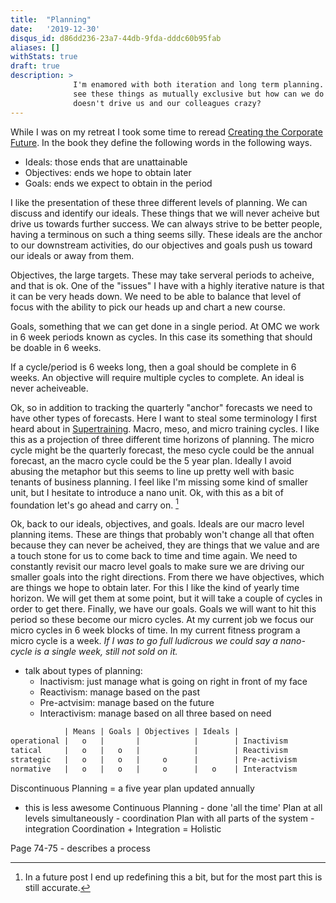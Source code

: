 ```yaml
---
title:  "Planning"
date:   '2019-12-30'
disqus_id: d86dd236-23a7-44db-9fda-dddc60b95fab
aliases: []
withStats: true
draft: true
description: >
              I'm enamored with both iteration and long term planning. I don't
              see these things as mutually exclusive but how can we do it that
              doesn't drive us and our colleagues crazy?
---
```


While I was on my retreat I took some time to reread [Creating the Corporate Future](https://www.amazon.com/Creating-Corporate-Future-Plan-Planned/dp/0471090093). In the book they define the following words in the following ways.

- Ideals: those ends that are unattainable
- Objectives: ends we hope to obtain later
- Goals: ends we expect to obtain in the period

I like the presentation of these three different levels of planning. We can discuss and identify our ideals. These things that we will never acheive but drive us towards further success. We can always strive to be better people, having a terminous on such a thing seems silly. These ideals are the anchor to our downstream activities, do our objectives and goals push us toward our ideals or away from them.

Objectives, the large targets. These may take serveral periods to acheive, and that is ok. One of the "issues" I have with a highly iterative nature is that it can be very heads down. We need to be able to balance that level of focus with the ability to pick our heads up and chart a new course.

Goals, something that we can get done in a single period. At OMC we work in 6 week periods known as cycles. In this case its something that should be doable in 6 weeks.

If a cycle/period is 6 weeks long, then a goal should be complete in 6 weeks. An objective will require multiple cycles to complete. An ideal is never acheiveable.

Ok, so in addition to tracking the quarterly "anchor" forecasts we need to have other types of forecasts. Here I want to steal some terminology I first heard about in [Supertraining](https://www.amazon.com/Supertraining-Yuri-V-Verkhoshansky/dp/8890403810). Macro, meso, and micro training cycles. I like this as a projection of three different time horizons of planning. The micro cycle might be the quarterly forecast, the meso cycle could be the annual forecast, an the macro cycle could be the 5 year plan. Ideally I avoid abusing the metaphor but this seems to line up pretty well with basic tenants of business planning. I feel like I'm missing some kind of smaller unit, but I hesitate to introduce a nano unit. Ok, with this as a bit of foundation let's go ahead and carry on. [^1]

Ok, back to our ideals, objectives, and goals. Ideals are our macro level planning items. These are things that probably won't change all that often because they can never be acheived, they are things that we value and are a touch stone for us to come back to time and time again. We need to constantly revisit our macro level goals to make sure we are driving our smaller goals into the right directions. From there we have objectives, which are things we hope to obtain later. For this I like the kind of yearly time horizon. We will get them at some point, but it will take a couple of cycles in order to get there. Finally, we have our goals. Goals we will want to hit this period so these become our micro cycles. At my current job we focus our micro cycles in 6 week blocks of time. In my current fitness program a micro cycle is a week. _If I was to go full ludicrous we could say a nano-cycle is a single week, still not sold on it._


- talk about types of planning:
    - Inactivism: just manage what is going on right in front of my face
    - Reactivism: manage based on the past
    - Pre-actvisim: manage based on the future
    - Interactivism: manage based on all three based on need

```txt
            | Means | Goals | Objectives | Ideals |
operational |   o   |       |            |        | Inactivism
tatical     |   o   |   o   |            |        | Reactivism
strategic   |   o   |   o   |     o      |        | Pre-activism
normative   |   o   |   o   |     o      |   o    | Interactvism
```

Discontinuous Planning = a five year plan updated annually
- this is less awesome
Continuous Planning - done 'all the time'
Plan at all levels simultaneously - coordination
Plan with all parts of the system - integration
Coordination + Integration = Holistic

Page 74-75 - describes a process

[^1]: In a future post I end up redefining this a bit, but for the most part this is still accurate.
